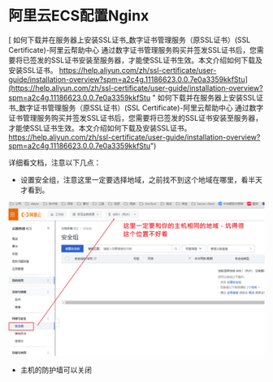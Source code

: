 # 阿里云ECS配置Nginx

[ 如何下载并在服务器上安装SSL证书\_数字证书管理服务（原SSL证书）(SSL Certificate)-阿里云帮助中心 通过数字证书管理服务购买并签发SSL证书后，您需要将已签发的SSL证书安装至服务器，才能使SSL证书生效。本文介绍如何下载及安装SSL证书。 https://help.aliyun.com/zh/ssl-certificate/user-guide/installation-overview?spm=a2c4g.11186623.0.0.7e0a3359kkfStu](https://help.aliyun.com/zh/ssl-certificate/user-guide/installation-overview?spm=a2c4g.11186623.0.0.7e0a3359kkfStu " 如何下载并在服务器上安装SSL证书_数字证书管理服务（原SSL证书）(SSL Certificate)-阿里云帮助中心 通过数字证书管理服务购买并签发SSL证书后，您需要将已签发的SSL证书安装至服务器，才能使SSL证书生效。本文介绍如何下载及安装SSL证书。 https://help.aliyun.com/zh/ssl-certificate/user-guide/installation-overview?spm=a2c4g.11186623.0.0.7e0a3359kkfStu")

详细看文档，注意以下几点：

- 设置安全组，注意这里一定要选择地域，之前找不到这个地域在哪里，看半天才看到。

![](image/image_M-t0SM94cS.png)

- 主机的防护墙可以关闭
